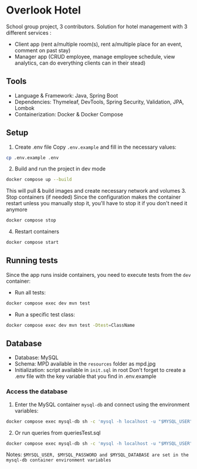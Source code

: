 # Overlook Hotel
School group project, 3 contributors.
Solution for hotel management with 3 different services : 
- Client app (rent a/multiple room(s), rent a/multiple place for an event, comment on past stay)
- Manager app (CRUD employee, manage employee schedule, view analytics, can do everything clients can in their stead)

## Tools
- Language & Framework: Java, Spring Boot
- Dependencies: Thymeleaf, DevTools, Spring Security, Validation, JPA, Lombok
- Containerization: Docker & Docker Compose

## Setup
1. Create .env file
Copy `.env.example` and fill in the necessary values:
```bash
cp .env.example .env
```
2. Build and run the project in dev mode
```bash
docker compose up --build
```
This will pull & build images and create necessary network and volumes
3. Stop containers (if needed)
Since the configuration makes the container restart unless you manually stop it, you'll have to stop it if you don't need it anymore
```bash
docker compose stop
```
4. Restart containers
```bash
docker compose start
```
## Running tests
Since the app runs inside containers, you need to execute tests from the `dev` container:
- Run all tests:
```bash
docker compose exec dev mvn test 
```
- Run a specific test class:
```bash
docker compose exec dev mvn test -Dtest=ClassName
```

## Database
- Database: MySQL
- Schema: MPD available in the `resources` folder as mpd.jpg
- Initialization: script available in `init.sql` in root
Don't forget to create a .env file with the key variable that you find in .env.example

### Access the database
1. Enter the MySQL container `mysql-db` and connect using the environment variables:
```bash
docker compose exec mysql-db sh -c 'mysql -h localhost -u "$MYSQL_USER" -p"$MYSQL_PASSWORD" "$MYSQL_DATABASE"'
```
2. Or run queries from queriesTest.sql
```bash
docker compose exec mysql-db sh -c 'mysql -h localhost -u "$MYSQL_USER" -p"$MYSQL_PASSWORD" "$MYSQL_DATABASE" < /queriesTest.sql' 
``` 
Notes:
`$MYSQL_USER, $MYSQL_PASSWORD and $MYSQL_DATABASE are set in the mysql-db container environment variables`
